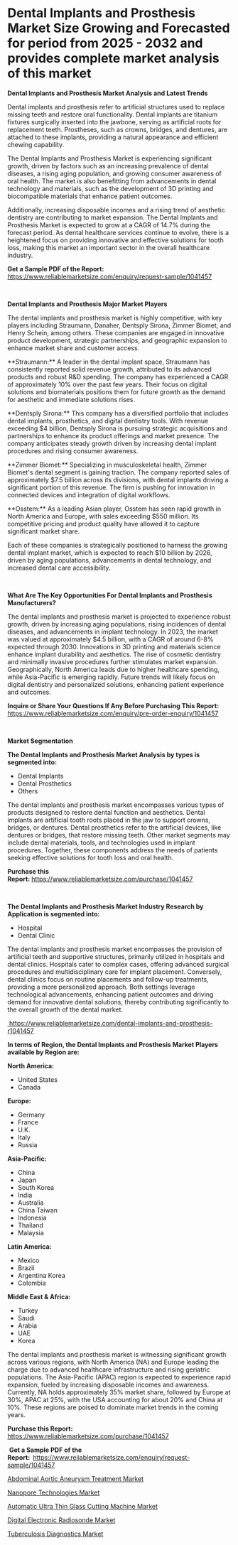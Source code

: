 <p><h1>Dental Implants and Prosthesis Market Size Growing and Forecasted for period from 2025 - 2032 and provides complete market analysis of this market</h1></p><p><strong>Dental Implants and Prosthesis Market Analysis and Latest Trends</strong></p>
<p><p>Dental implants and prosthesis refer to artificial structures used to replace missing teeth and restore oral functionality. Dental implants are titanium fixtures surgically inserted into the jawbone, serving as artificial roots for replacement teeth. Prostheses, such as crowns, bridges, and dentures, are attached to these implants, providing a natural appearance and efficient chewing capability.</p><p>The Dental Implants and Prosthesis Market is experiencing significant growth, driven by factors such as an increasing prevalence of dental diseases, a rising aging population, and growing consumer awareness of oral health. The market is also benefitting from advancements in dental technology and materials, such as the development of 3D printing and biocompatible materials that enhance patient outcomes.</p><p>Additionally, increasing disposable incomes and a rising trend of aesthetic dentistry are contributing to market expansion. The Dental Implants and Prosthesis Market is expected to grow at a CAGR of 14.7% during the forecast period. As dental healthcare services continue to evolve, there is a heightened focus on providing innovative and effective solutions for tooth loss, making this market an important sector in the overall healthcare industry.</p></p>
<p><strong>Get a Sample PDF of the Report:&nbsp;</strong> <a href="https://www.reliablemarketsize.com/enquiry/request-sample/1041457?utm_campaign=1133&utm_medium=2&utm_source=Github&utm_content=ia&utm_term=06032025&utm_id=dental-implants-and-prosthesis">https://www.reliablemarketsize.com/enquiry/request-sample/1041457</a></p>
<p>&nbsp;</p>
<p><strong>Dental Implants and Prosthesis Major Market Players</strong></p>
<p><p>The dental implants and prosthesis market is highly competitive, with key players including Straumann, Danaher, Dentsply Sirona, Zimmer Biomet, and Henry Schein, among others. These companies are engaged in innovative product development, strategic partnerships, and geographic expansion to enhance market share and customer access.</p><p>**Straumann:** A leader in the dental implant space, Straumann has consistently reported solid revenue growth, attributed to its advanced products and robust R&D spending. The company has experienced a CAGR of approximately 10% over the past few years. Their focus on digital solutions and biomaterials positions them for future growth as the demand for aesthetic and immediate solutions rises.</p><p>**Dentsply Sirona:** This company has a diversified portfolio that includes dental implants, prosthetics, and digital dentistry tools. With revenue exceeding $4 billion, Dentsply Sirona is pursuing strategic acquisitions and partnerships to enhance its product offerings and market presence. The company anticipates steady growth driven by increasing dental implant procedures and rising consumer awareness.</p><p>**Zimmer Biomet:** Specializing in musculoskeletal health, Zimmer Biomet's dental segment is gaining traction. The company reported sales of approximately $7.5 billion across its divisions, with dental implants driving a significant portion of this revenue. The firm is pushing for innovation in connected devices and integration of digital workflows.</p><p>**Osstem:** As a leading Asian player, Osstem has seen rapid growth in North America and Europe, with sales exceeding $550 million. Its competitive pricing and product quality have allowed it to capture significant market share.</p><p>Each of these companies is strategically positioned to harness the growing dental implant market, which is expected to reach $10 billion by 2026, driven by aging populations, advancements in dental technology, and increased dental care accessibility.</p></p>
<p>&nbsp;</p>
<p><strong>What Are The Key Opportunities For Dental Implants and Prosthesis Manufacturers?</strong></p>
<p><p>The dental implants and prosthesis market is projected to experience robust growth, driven by increasing aging populations, rising incidences of dental diseases, and advancements in implant technology. In 2023, the market was valued at approximately $4.5 billion, with a CAGR of around 6-8% expected through 2030. Innovations in 3D printing and materials science enhance implant durability and aesthetics. The rise of cosmetic dentistry and minimally invasive procedures further stimulates market expansion. Geographically, North America leads due to higher healthcare spending, while Asia-Pacific is emerging rapidly. Future trends will likely focus on digital dentistry and personalized solutions, enhancing patient experience and outcomes.</p></p>
<p><strong>Inquire or Share Your Questions If Any Before Purchasing This Report:</strong> <a href="https://www.reliablemarketsize.com/enquiry/pre-order-enquiry/1041457?utm_campaign=1133&utm_medium=2&utm_source=Github&utm_content=ia&utm_term=06032025&utm_id=dental-implants-and-prosthesis">https://www.reliablemarketsize.com/enquiry/pre-order-enquiry/1041457</a></p>
<p>&nbsp;</p>
<p><strong>Market Segmentation</strong></p>
<p><strong>The Dental Implants and Prosthesis Market Analysis by types is segmented into:</strong></p>
<p><ul><li>Dental Implants</li><li>Dental Prosthetics</li><li>Others</li></ul></p>
<p><p>The dental implants and prosthesis market encompasses various types of products designed to restore dental function and aesthetics. Dental implants are artificial tooth roots placed in the jaw to support crowns, bridges, or dentures. Dental prosthetics refer to the artificial devices, like dentures or bridges, that restore missing teeth. Other market segments may include dental materials, tools, and technologies used in implant procedures. Together, these components address the needs of patients seeking effective solutions for tooth loss and oral health.</p></p>
<p><strong>Purchase this Report:&nbsp;</strong><a href="https://www.reliablemarketsize.com/purchase/1041457?utm_campaign=1133&utm_medium=2&utm_source=Github&utm_content=ia&utm_term=06032025&utm_id=dental-implants-and-prosthesis">https://www.reliablemarketsize.com/purchase/1041457</a></p>
<p>&nbsp;</p>
<p><strong>The Dental Implants and Prosthesis Market Industry Research by Application is segmented into:</strong></p>
<p><ul><li>Hospital</li><li>Dental Clinic</li></ul></p>
<p><p>The dental implants and prosthesis market encompasses the provision of artificial teeth and supportive structures, primarily utilized in hospitals and dental clinics. Hospitals cater to complex cases, offering advanced surgical procedures and multidisciplinary care for implant placement. Conversely, dental clinics focus on routine placements and follow-up treatments, providing a more personalized approach. Both settings leverage technological advancements, enhancing patient outcomes and driving demand for innovative dental solutions, thereby contributing significantly to the overall growth of the dental market.</p></p>
<p><a href="https://www.reliablemarketsize.com/dental-implants-and-prosthesis-r1041457?utm_campaign=1133&utm_medium=2&utm_source=Github&utm_content=ia&utm_term=06032025&utm_id=dental-implants-and-prosthesis">&nbsp;https://www.reliablemarketsize.com/dental-implants-and-prosthesis-r1041457</a></p>
<p><strong>In terms of Region, the Dental Implants and Prosthesis Market Players available by Region are:</strong></p>
<p>
    <p> <strong> North America: </strong>
        <ul>
            <li>United States</li>
            <li>Canada</li>
        </ul>
        </p> 
    <p> <strong> Europe: </strong>
        <ul>
            <li>Germany</li>
            <li>France</li>
            <li>U.K.</li>
            <li>Italy</li>
            <li>Russia</li>
        </ul>
        </p> 
    <p> <strong> Asia-Pacific: </strong>
        <ul>
            <li>China</li>
            <li>Japan</li>
            <li>South Korea</li>
            <li>India</li>
            <li>Australia</li>
            <li>China Taiwan</li>
            <li>Indonesia</li>
            <li>Thailand</li>
            <li>Malaysia</li>
        </ul>
        </p> 
    <p> <strong> Latin America: </strong>
        <ul>
            <li>Mexico</li>
            <li>Brazil</li>
            <li>Argentina Korea</li>
            <li>Colombia</li>
        </ul>
        </p> 
    <p> <strong> Middle East & Africa: </strong>
        <ul>
            <li>Turkey</li>
            <li>Saudi</li>
            <li>Arabia</li>
            <li>UAE</li>
            <li>Korea</li>
        </ul>
    </p>
    </p>
<p><p>The dental implants and prosthesis market is witnessing significant growth across various regions, with North America (NA) and Europe leading the charge due to advanced healthcare infrastructure and rising geriatric populations. The Asia-Pacific (APAC) region is expected to experience rapid expansion, fueled by increasing disposable incomes and awareness. Currently, NA holds approximately 35% market share, followed by Europe at 30%, APAC at 25%, with the USA accounting for about 20% and China at 10%. These regions are poised to dominate market trends in the coming years.</p></p>
<p><strong>Purchase this Report: </strong><a href="https://www.reliablemarketsize.com/purchase/1041457?utm_campaign=1133&utm_medium=2&utm_source=Github&utm_content=ia&utm_term=06032025&utm_id=dental-implants-and-prosthesis">https://www.reliablemarketsize.com/purchase/1041457</a></p>
<p>&nbsp;<strong>Get a Sample PDF of the Report:&nbsp;&nbsp;</strong><a href="https://www.reliablemarketsize.com/enquiry/request-sample/1041457?utm_campaign=1133&utm_medium=2&utm_source=Github&utm_content=ia&utm_term=06032025&utm_id=dental-implants-and-prosthesis">https://www.reliablemarketsize.com/enquiry/request-sample/1041457</a></p>
<p><strong></strong></p>
<p><p><a href="https://github.com/borsiflorsfa/Market-Research-Report-List-1/blob/main/abdominal-aortic-aneurysm-treatment-market.md?utm_campaign=1133&utm_medium=2&utm_source=Github&utm_content=ia&utm_term=06032025&utm_id=dental-implants-and-prosthesis">Abdominal Aortic Aneurysm Treatment Market</a></p><p><a href="https://github.com/romeoacuffap/Market-Research-Report-List-1/blob/main/nanopore-technologies-market.md?utm_campaign=1133&utm_medium=2&utm_source=Github&utm_content=ia&utm_term=06032025&utm_id=dental-implants-and-prosthesis">Nanopore Technologies Market</a></p><p><a href="https://github.com/larotnanonhx/Market-Research-Report-List-1/blob/main/automatic-ultra-thin-glass-cutting-machine-market.md?utm_campaign=1133&utm_medium=2&utm_source=Github&utm_content=ia&utm_term=06032025&utm_id=dental-implants-and-prosthesis">Automatic Ultra Thin Glass Cutting Machine Market</a></p><p><a href="https://github.com/linnuripat/Market-Research-Report-List-1/blob/main/digital-electronic-radiosonde-market.md?utm_campaign=1133&utm_medium=2&utm_source=Github&utm_content=ia&utm_term=06032025&utm_id=dental-implants-and-prosthesis">Digital Electronic Radiosonde Market</a></p><p><a href="https://github.com/kelttnandan9/Market-Research-Report-List-1/blob/main/tuberculosis-diagnostics-market.md?utm_campaign=1133&utm_medium=2&utm_source=Github&utm_content=ia&utm_term=06032025&utm_id=dental-implants-and-prosthesis">Tuberculosis Diagnostics Market</a></p></p>